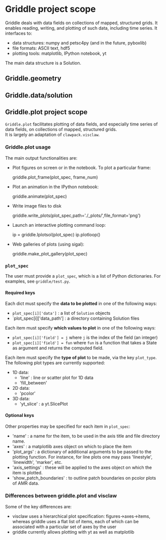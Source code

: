 # Griddle project scope

Griddle deals with data fields on collections of mapped, structured grids.  It enables reading, writing, and plotting of such data, including time series.  It interfaces to:

- data structures: numpy and petsc4py (and in the future, pyboxlib)
- file formats: ASCII text, hdf5
- plotting tools: matplotlib, IPython notebook, yt

The main data structure is a Solution.

## Griddle.geometry

## Griddle.data/solution

## Griddle.plot project scope

`Griddle.plot` facilitates plotting of data fields, and especially time series
of data fields, on collections of mapped, structured grids.  
It is largely an adaptation of `clawpack.visclaw`.

### Griddle.plot usage
The main output functionalities are:

- Plot figures on screen or in the notebook.  To plot a particular frame:

    griddle.plot_frame(plot_spec, frame_num)
    
- Plot an animation in the IPython notebook:

    griddle.animate(plot_spec)

- Write image files to disk

    griddle.write_plots(plot_spec,path='./_plots/',file_format='png')

- Launch an interactive plotting command loop:

    ip = griddle.Iplotsol(plot_spec)
    ip.plotloop()

- Web galleries of plots (using sigal):

    griddle.make_plot_gallery(plot_spec)

### `plot_spec`

The user must provide a `plot_spec`, which is a list of Python dictionaries.
For examples, see `griddle/test.py`.

#### Required keys

Each dict must specify the **data to be plotted** in one of the following ways:

- `plot_spec[i]['data']` : a list of `Solution` objects
- `plot_spec[i]['data_path'] : a directory containing Solution files

Each item must specify **which values to plot** in one of the following ways:

- `plot_spec[i]['field'] = j` where `j` is the index of the field (an integer)
- `plot_spec[i]['field'] = fun` where `fun` is a function that takes a State as
    argument and returns the computed field.

Each item must specify the **type of plot** to be made, via the key
`plot_type`.  The following plot types are currently supported:

- 1D data:
    - 'line' : line or scatter plot for 1D data
    - 'fill_between'
- 2D data:
    - 'pcolor'
- 3D data:
    - 'yt_slice' : a yt.SlicePlot

#### Optional keys
Other properties may be specified for each item in `plot_spec`:

- 'name' : a name for the item, to be used in the axis title and file directory
  name.
- 'axes' : a matplotlib axes object on which to place the item
- 'plot_args' : a dictionary of additional arguments to be passed to
  the plotting function.  For instance, for line plots one may pass
  'linestyle', 'linewidth', 'marker', etc.
- 'axis_settings' : these will be applied to the axes object on which the
  item is plotted.
- 'show_patch_boundaries' : to outline patch boundaries on pcolor plots of AMR
  data.


### Differences between griddle.plot and visclaw
Some of the key differences are:

- visclaw uses a hierarchical plot specification: figures->axes->items, whereas
  griddle uses a flat list of items, each of which can be associated with a
  particular set of axes by the user
- griddle currently allows plotting with yt as well as matplotlib

